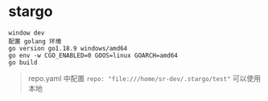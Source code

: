 # stargo

```shell
window dev
配置 golang 环境
go version go1.18.9 windows/amd64
go env -w CGO_ENABLED=0 GOOS=linux GOARCH=amd64
go build

```


> repo.yaml 中配置 `repo: "file:///home/sr-dev/.stargo/test"` 可以使用本地